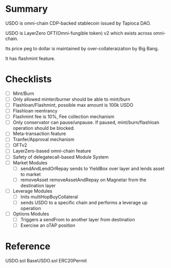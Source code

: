 # Summary

USDO is omni-chain CDP-backed stablecoin issued by Tapioca DAO.

USDO is LayerZero OFT(Omni-fungible token) v2 which exists across omni-chain.

Its price peg to dollar is maintained by over-collateraization by Big Bang.

It has flashmint feature.


# Checklists
- [ ] Mint/Burn
- [ ] Only allowed minter/burner should be able to mint/burn
- [ ] Flashloan/Flashmint, possible max amount is 100k USDO
- [ ] Flashloan reentrancy
- [ ] Flashmint fee is 10%, Fee collection mechanism
- [ ] Only conservator can pause/unpause. If paused, mint/burn/flashloan operation should be blocked.
- [ ] Meta-transaction feature
- [ ] Tranfer/Approval mechanism
- [ ] OFTv2
- [ ] LayerZero-based omni-chain feature
- [ ] Safety of delegatecall-based Module System
- [ ] Market Modules
    - [ ] sendAndLendOrRepay sends to YieldBox over layer and lends asset to market
    - [ ] removeAsset removeAssetAndRepay on Magnetar from the destination layer
- [ ] Leverage Modules
    - [ ] Inits multiHopBuyCollateral
    - [ ] sends USDO to a specific chain and performs a leverage up operation

- [ ] Options Modules
    - [ ] Triggers a sendFrom to another layer from destination
    - [ ] Exercise an oTAP position

# Reference
USDO.sol
BaseUSDO.sol
ERC20Permit
